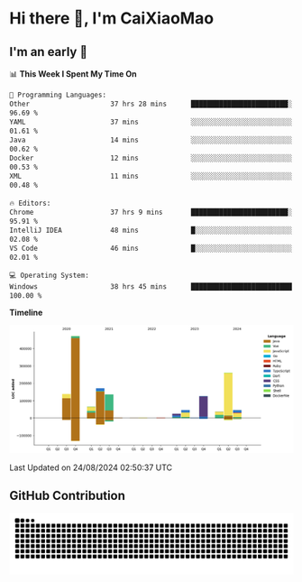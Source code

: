# Hi there 👋, I'm CaiXiaoMao

## I'm an early 🐤
<!--START_SECTION:waka-->
📊 **This Week I Spent My Time On** 

```text
💬 Programming Languages: 
Other                    37 hrs 28 mins      ████████████████████████░   96.69 % 
YAML                     37 mins             ░░░░░░░░░░░░░░░░░░░░░░░░░   01.61 % 
Java                     14 mins             ░░░░░░░░░░░░░░░░░░░░░░░░░   00.62 % 
Docker                   12 mins             ░░░░░░░░░░░░░░░░░░░░░░░░░   00.53 % 
XML                      11 mins             ░░░░░░░░░░░░░░░░░░░░░░░░░   00.48 % 

🔥 Editors: 
Chrome                   37 hrs 9 mins       ████████████████████████░   95.91 % 
IntelliJ IDEA            48 mins             █░░░░░░░░░░░░░░░░░░░░░░░░   02.08 % 
VS Code                  46 mins             █░░░░░░░░░░░░░░░░░░░░░░░░   02.01 % 

💻 Operating System: 
Windows                  38 hrs 45 mins      █████████████████████████   100.00 % 
```

**Timeline**

![Lines of Code chart](https://raw.githubusercontent.com/caixiaomao/caixiaomao/main/assets/bar_graph.png)


 Last Updated on 24/08/2024 02:50:37 UTC
<!--END_SECTION:waka-->

## GitHub Contribution
<picture>
  <source media="(prefers-color-scheme: dark)" srcset="/dist/snake/github-contribution-grid-snake-dark.svg" />
  <source media="(prefers-color-scheme: light)" srcset="/dist/snake/github-contribution-grid-snake.svg" />
  <img alt="github contribution grid snake animation" src="/dist/snake/github-contribution-grid-snake.svg" />
</picture>
